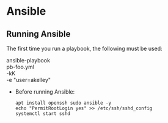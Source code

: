 # Ansible

## Running Ansible

The first time you run a playbook,
the following must be used:

ansible-playbook \
  pb-foo.yml \
  -kK \
  -e "user=akelley"

- Before running Ansible:
  ```
  apt install openssh sudo ansible -y
  echo "PermitRootLogin yes" >> /etc/ssh/sshd_config
  systemctl start sshd
  ```
